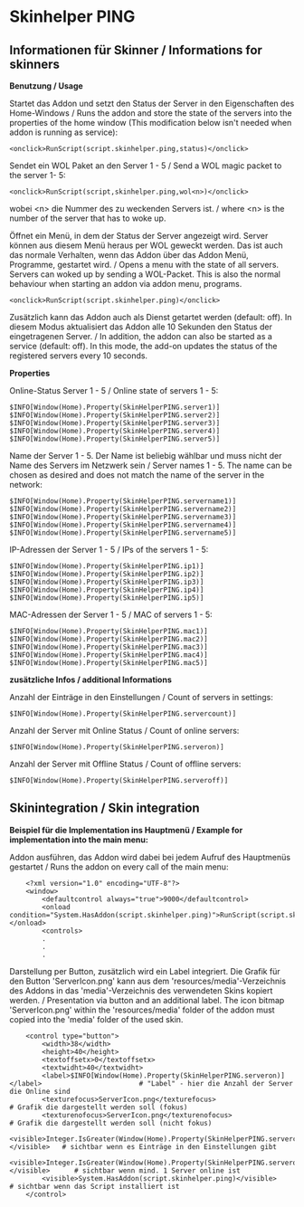 Skinhelper PING
===============

Informationen für Skinner / Informations for skinners
----------------------------------------------------

<b>Benutzung / Usage</b>

Startet das Addon und setzt den Status der Server in den Eigenschaften des Home-Windows / Runs the addon and store the 
state of the servers into the properties of the home window (This modification below isn't needed when addon is running as service):

	<onclick>RunScript(script.skinhelper.ping,status)</onclick>

Sendet ein WOL Paket an den Server 1 - 5 / Send a WOL magic packet to the server 1- 5:

    <onclick>RunScript(script,skinhelper.ping,wol<n>)</onclick> 

wobei &lt;n&gt; die Nummer des zu weckenden Servers ist. / where &lt;n&gt; is the number of the server that has to woke up. 
	
Öffnet ein Menü, in dem der Status der Server angezeigt wird. Server können aus diesem Menü heraus per WOL 
geweckt werden. Das ist auch das normale Verhalten, wenn das Addon über das Addon Menü, Programme, gestartet wird. / Opens 
a menu with the state of all servers. Servers can woked up by sending a WOL-Packet. This is also the normal behaviour when 
starting an addon via addon menu, programs.

	<onclick>RunScript(script.skinhelper.ping)</onclick>

Zusätzlich kann das Addon auch als Dienst getartet werden (default: off). In diesem Modus aktualisiert das Addon alle 10 
Sekunden den Status der eingetragenen Server. / In addition, the addon can also be started as a service (default: off). 
In this mode, the add-on updates the status of the registered servers every 10 seconds.

<b>Properties</b>

Online-Status Server 1 - 5 / Online state of servers 1 - 5:
 
    $INFO[Window(Home).Property(SkinHelperPING.server1)]
    $INFO[Window(Home).Property(SkinHelperPING.server2)]
    $INFO[Window(Home).Property(SkinHelperPING.server3)]
    $INFO[Window(Home).Property(SkinHelperPING.server4)]
    $INFO[Window(Home).Property(SkinHelperPING.server5)]
    
Name der Server 1 - 5. Der Name ist beliebig wählbar und muss nicht der Name des Servers im Netzwerk sein / Server 
names 1 - 5. The name can be chosen as desired and does not match the name of the server in the network:
	
    $INFO[Window(Home).Property(SkinHelperPING.servername1)]
    $INFO[Window(Home).Property(SkinHelperPING.servername2)]
    $INFO[Window(Home).Property(SkinHelperPING.servername3)]
    $INFO[Window(Home).Property(SkinHelperPING.servername4)]
    $INFO[Window(Home).Property(SkinHelperPING.servername5)]
    
IP-Adressen der Server 1 - 5 / IPs of the servers 1 - 5:
	
    $INFO[Window(Home).Property(SkinHelperPING.ip1)]
    $INFO[Window(Home).Property(SkinHelperPING.ip2)]
    $INFO[Window(Home).Property(SkinHelperPING.ip3)]
    $INFO[Window(Home).Property(SkinHelperPING.ip4)]
    $INFO[Window(Home).Property(SkinHelperPING.ip5)]
    
MAC-Adressen der Server 1 - 5 / MAC of servers 1 - 5:
	
    $INFO[Window(Home).Property(SkinHelperPING.mac1)]
    $INFO[Window(Home).Property(SkinHelperPING.mac2)]
    $INFO[Window(Home).Property(SkinHelperPING.mac3)]
    $INFO[Window(Home).Property(SkinHelperPING.mac4)]
    $INFO[Window(Home).Property(SkinHelperPING.mac5)]

<b>zusätzliche Infos / additional Informations</b>
 
Anzahl der Einträge in den Einstellungen / Count of servers in settings:

    $INFO[Window(Home).Property(SkinHelperPING.servercount)]
    
Anzahl der Server mit Online Status / Count of online servers:

    $INFO[Window(Home).Property(SkinHelperPING.serveron)]
    
Anzahl der Server mit Offline Status / Count of offline servers:

    $INFO[Window(Home).Property(SkinHelperPING.serveroff)]

Skinintegration / Skin integration
----------------------------------

<b>Beispiel für die Implementation ins Hauptmenü / Example for implementation into the main menu:</b>

Addon ausführen, das Addon wird dabei bei jedem Aufruf des Hauptmenüs gestartet / Runs the addon on every call of the main menu:

```
	<?xml version="1.0" encoding="UTF-8"?>
	<window>
		<defaultcontrol always="true">9000</defaultcontrol>
		<onload condition="System.HasAddon(script.skinhelper.ping)">RunScript(script.skinhelper.ping,status)</onload>
		<controls>
		.
		.
		.
```
	
Darstellung per Button, zusätzlich wird ein Label integriert. Die Grafik für den Button 'ServerIcon.png' kann 
aus dem 'resources/media'-Verzeichnis des Addons in das 'media'-Verzeichnis des verwendeten Skins kopiert 
werden. / Presentation via button and an additional label. The icon bitmap 'ServerIcon.png' within the 
'resources/media' folder of the addon must copied into the 'media' folder of the used skin. 

```
	<control type="button">
		<width>38</width>
		<height>40</height>
		<textoffsetx>0</textoffsetx>
		<textwidht>40</textwidht>
		<label>$INFO[Window(Home).Property(SkinHelperPING.serveron)]</label>					    # "Label" - hier die Anzahl der Server die Online sind
		<texturefocus>ServerIcon.png</texturefocus>      		                                    # Grafik die dargestellt werden soll (fokus)
		<texturenofocus>ServerIcon.png</texturenofocus>			                                    # Grafik die dargestellt werden soll (nicht fokus)
		<visible>Integer.IsGreater(Window(Home).Property(SkinHelperPING.servercount),0)</visible>	# sichtbar wenn es Einträge in den Einstellungen gibt
		<visible>Integer.IsGreater(Window(Home).Property(SkinHelperPING.serveron),0)</visible>		# sichtbar wenn mind. 1 Server online ist
		<visible>System.HasAddon(script.skinhelper.ping)</visible>									# sichtbar wenn das Script installiert ist
	</control>
	
```
